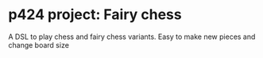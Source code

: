 # p424 project: Fairy chess

A DSL to play chess and fairy chess variants. Easy to make new pieces and change board size

